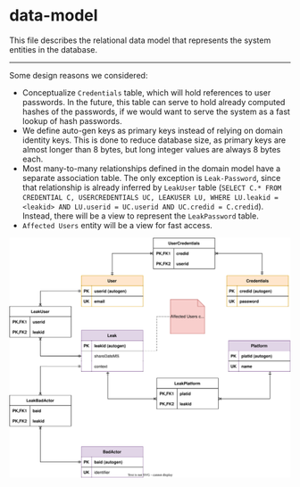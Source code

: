 # data-model

This file describes the relational data model that represents the system entities in the database.

---

Some design reasons we considered:

- Conceptualize `Credentials` table, which will hold references to user passwords. In the future, this table can serve to hold already computed hashes of the passwords, if we would want to serve the system as a fast lookup of hash passwords.
- We define auto-gen keys as primary keys instead of relying on domain identity keys. This is done to reduce database size, as primary keys are almost longer than 8 bytes, but long integer values are always 8 bytes each.
- Most many-to-many relationships defined in the domain model have a separate association table. The only exception is `Leak-Password`, since that relationship is already inferred by `LeakUser` table (`SELECT C.* FROM CREDENTIAL C, USERCREDENTIALS UC, LEAKUSER LU, WHERE LU.leakid = <leakid> AND LU.userid = UC.userid AND UC.credid = C.credid`). Instead, there will be a view to represent the `LeakPassword` table.
- `Affected Users` entity will be a view for fast access.


![entity relationship model describing database schema](src/002-data-model.drawio.svg)